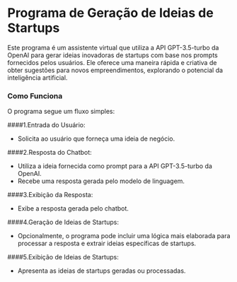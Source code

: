 # Programa de Geração de Ideias de Startups

Este programa é um assistente virtual que utiliza a API GPT-3.5-turbo da OpenAI para gerar ideias inovadoras de startups com base nos prompts fornecidos pelos usuários. Ele oferece uma maneira rápida e criativa de obter sugestões para novos empreendimentos, explorando o potencial da inteligência artificial.

### Como Funciona

O programa segue um fluxo simples:

####1.Entrada do Usuário:

  - Solicita ao usuário que forneça uma ideia de negócio.
    
####2.Resposta do Chatbot:

  - Utiliza a ideia fornecida como prompt para a API GPT-3.5-turbo da OpenAI.
  - Recebe uma resposta gerada pelo modelo de linguagem.

####3.Exibição da Resposta:

  - Exibe a resposta gerada pelo chatbot.
   
####4.Geração de Ideias de Startups:

  - Opcionalmente, o programa pode incluir uma lógica mais elaborada para processar a resposta e extrair ideias específicas de startups.
    
####5.Exibição de Ideias de Startups:

  - Apresenta as ideias de startups geradas ou processadas.
